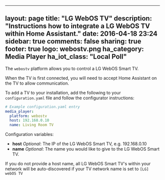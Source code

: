 ---
layout: page
title: "LG WebOS TV"
description: "Instructions how to integrate a LG WebOS TV within Home Assistant."
date: 2016-04-18 23:24
sidebar: true
comments: false
sharing: true
footer: true
logo: webostv.png
ha_category: Media Player
ha_iot_class: "Local Poll"
--------------------------


The `webostv` platform allows you to control a LG WebOS Smart TV.

When the TV is first connected, you will need to accept Home Assistant on the TV to allow communication.

To add a TV to your installation, add the following to your `configuration.yaml` file and follow the configurator instructions:

```yaml
# Example configuration.yaml entry
media_player:
  platform: webostv
  host: 192.168.0.10
  name: Living Room TV
```

Configuration variables:

- **host** *Optional*: The IP of the LG WebOS Smart TV, e.g. 192.168.0.10
- **name** *Optional*: The name you would like to give to the LG WebOS Smart TV.

If you do not provide a host name, all LG WebOS Smart TV's within your network will be auto-discovered if your TV network name is set to `[LG] webOS TV`